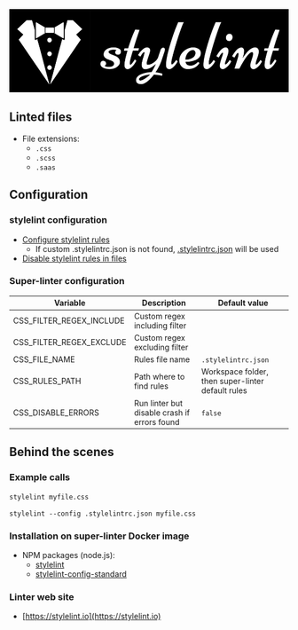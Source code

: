 <!-- markdownlint-disable MD033 MD041 -->
<!-- Generated by .automation/build.py, please do not update manually -->

<div align="center">
  <a href="https://stylelint.io" target="blank" title="Visit linter Web Site">
    <img src="https://github.com/stylelint/stylelint/raw/master/identity/stylelint-icon-and-text-white.png" alt="stylelint" height="150px">
  </a>
</div>

## Linted files

- File extensions:
  - `.css`
  - `.scss`
  - `.saas`

## Configuration

### stylelint configuration

- [Configure stylelint rules](https://stylelint.io/user-guide/configure)
  - If custom .stylelintrc.json is not found, [.stylelintrc.json](https://github.com/nvuillam/super-linter/tree/POC_RefactorInPython/TEMPLATES/.stylelintrc.json) will be used
- [Disable stylelint rules in files](https://stylelint.io/user-guide/ignore-code)

### Super-linter configuration

| Variable | Description | Default value |
| ----------------- | -------------- | -------------- |
| CSS_FILTER_REGEX_INCLUDE | Custom regex including filter |  |
| CSS_FILTER_REGEX_EXCLUDE | Custom regex excluding filter |  |
| CSS_FILE_NAME | Rules file name | `.stylelintrc.json` |
| CSS_RULES_PATH | Path where to find rules | Workspace folder, then super-linter default rules |
| CSS_DISABLE_ERRORS | Run linter but disable crash if errors found | `false` |

## Behind the scenes

### Example calls

```shell
stylelint myfile.css
```

```shell
stylelint --config .stylelintrc.json myfile.css
```


### Installation on super-linter Docker image

- NPM packages (node.js):
  - [stylelint](https://www.npmjs.com/package/stylelint)
  - [stylelint-config-standard](https://www.npmjs.com/package/stylelint-config-standard)

### Linter web site
- [https://stylelint.io](https://stylelint.io)

